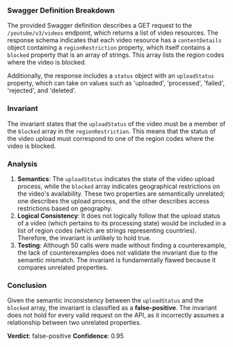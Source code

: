 ### Swagger Definition Breakdown
The provided Swagger definition describes a GET request to the `/youtube/v3/videos` endpoint, which returns a list of video resources. The response schema indicates that each video resource has a `contentDetails` object containing a `regionRestriction` property, which itself contains a `blocked` property that is an array of strings. This array lists the region codes where the video is blocked.

Additionally, the response includes a `status` object with an `uploadStatus` property, which can take on values such as 'uploaded', 'processed', 'failed', 'rejected', and 'deleted'.

### Invariant
The invariant states that the `uploadStatus` of the video must be a member of the `blocked` array in the `regionRestriction`. This means that the status of the video upload must correspond to one of the region codes where the video is blocked.

### Analysis
1. **Semantics**: The `uploadStatus` indicates the state of the video upload process, while the `blocked` array indicates geographical restrictions on the video's availability. These two properties are semantically unrelated; one describes the upload process, and the other describes access restrictions based on geography.
2. **Logical Consistency**: It does not logically follow that the upload status of a video (which pertains to its processing state) would be included in a list of region codes (which are strings representing countries). Therefore, the invariant is unlikely to hold true.
3. **Testing**: Although 50 calls were made without finding a counterexample, the lack of counterexamples does not validate the invariant due to the semantic mismatch. The invariant is fundamentally flawed because it compares unrelated properties.

### Conclusion
Given the semantic inconsistency between the `uploadStatus` and the `blocked` array, the invariant is classified as a **false-positive**. The invariant does not hold for every valid request on the API, as it incorrectly assumes a relationship between two unrelated properties. 

**Verdict**: false-positive
**Confidence**: 0.95
